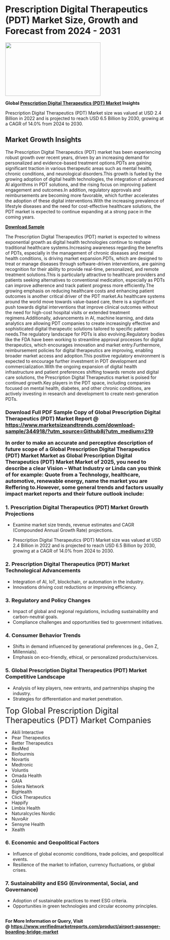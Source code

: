 <H1>Prescription Digital Therapeutics (PDT) Market Size, Growth and Forecast from 2024 - 2031</H1><img class="aligncenter size-medium wp-image-584254" src="https://thirdeyenews.in/wp-content/uploads/2024/09/Global-Market-Research-300x168.jpeg" alt="" width="300" height="168" /><p><strong>Global&nbsp;<a href="https://www.marketsizeandtrends.com/download-sample/344918/?utm_source=Github8j?utm_medium=219">Prescription Digital Therapeutics (PDT) Market</a> Insights</strong></p><p>Prescription Digital Therapeutics (PDT) Market size was valued at USD 2.4 Billion in 2022 and is projected to reach USD 6.5 Billion by 2030, growing at a CAGR of 14.0% from 2024 to 2030.</p><p><h2>Market Growth Insights</h2> <p>The Prescription Digital Therapeutics (PDT) market has been experiencing robust growth over recent years, driven by an increasing demand for personalized and evidence-based treatment options.PDTs are gaining significant traction in various therapeutic areas such as mental health, chronic conditions, and neurological disorders.This growth is fueled by the growing adoption of digital health technologies, the integration of advanced AI algorithms in PDT solutions, and the rising focus on improving patient engagement and outcomes.In addition, regulatory approvals and reimbursements are becoming more favorable, which further accelerates the adoption of these digital interventions.With the increasing prevalence of lifestyle diseases and the need for cost-effective healthcare solutions, the PDT market is expected to continue expanding at a strong pace in the coming years.</p> <p><strong><a href="#">Download Sample</a></strong></p> <p>The Prescription Digital Therapeutics (PDT) market is expected to witness exponential growth as digital health technologies continue to reshape traditional healthcare systems.Increasing awareness regarding the benefits of PDTs, especially in the management of chronic diseases and mental health conditions, is driving market expansion.PDTs, which are designed to treat or manage diseases through software-driven interventions, are gaining recognition for their ability to provide real-time, personalized, and remote treatment solutions.This is particularly attractive to healthcare providers and patients seeking alternatives to conventional medication, especially as PDTs can improve adherence and track patient progress more efficiently.The growing emphasis on reducing healthcare costs and enhancing patient outcomes is another critical driver of the PDT market.As healthcare systems around the world move towards value-based care, there is a significant push towards digital interventions that improve clinical outcomes without the need for high-cost hospital visits or extended treatment regimens.Additionally, advancements in AI, machine learning, and data analytics are allowing PDT companies to create increasingly effective and sophisticated digital therapeutic solutions tailored to specific patient needs.The regulatory landscape for PDTs is also evolving.Regulatory bodies like the FDA have been working to streamline approval processes for digital therapeutics, which encourages innovation and market entry.Furthermore, reimbursement policies for digital therapeutics are improving, enabling broader market access and adoption.This positive regulatory environment is expected to encourage further investment in PDT development and commercialization.With the ongoing expansion of digital health infrastructure and patient preferences shifting towards remote and digital care solutions, the Prescription Digital Therapeutics market is poised for continued growth.Key players in the PDT space, including companies focused on mental health, diabetes, and other chronic conditions, are actively investing in research and development to create next-generation PDTs.<h3></p><p><span class=""><strong>Download Full PDF Sample Copy of Global Prescription Digital Therapeutics (PDT) Market Report</strong> @ <a href="https://www.marketsizeandtrends.com/download-sample/344918/?utm_source=Github8j?utm_medium=219" target="_blank">https://www.marketsizeandtrends.com/download-sample/344918/?utm_source=Github8j?utm_medium=219</a></span></p><p>In order to make an accurate and perceptive description of future scope of a Global&nbsp;Prescription Digital Therapeutics (PDT) Market Market as Global&nbsp;Prescription Digital Therapeutics (PDT) Market Market of 2025, you need to describe a clear Vision &ndash; What Industry or Linda can you think of for example: Quote from a Technology, healthcare, automotive, renewable energy, name the market you are Reffering to.However, some general trends and factors usually impact market reports and their future outlook include:</p><h3>1.&nbsp;<strong>Prescription Digital Therapeutics (PDT) Market Growth Projections</strong></h3><ul><li>Examine market size trends, revenue estimates and CAGR (Compounded Annual Growth Rate) projections.</li><li><p>Prescription Digital Therapeutics (PDT) Market size was valued at USD 2.4 Billion in 2022 and is projected to reach USD 6.5 Billion by 2030, growing at a CAGR of 14.0% from 2024 to 2030.</p></li></ul><h3>2.&nbsp;<strong>Prescription Digital Therapeutics (PDT) Market Technological Advancements</strong></h3><ul><li>Integration of AI, IoT, blockchain, or automation in the industry.</li><li>Innovations driving cost reductions or improving efficiency.</li></ul><h3>3.&nbsp;<strong>Regulatory and Policy Changes</strong></h3><ul><li>Impact of global and regional regulations, including sustainability and carbon-neutral goals.</li><li>Compliance challenges and opportunities tied to government initiatives.</li></ul><h3>4.&nbsp;<strong>Consumer Behavior Trends</strong></h3><ul><li>Shifts in demand influenced by generational preferences (e.g., Gen Z, Millennials).</li><li>Emphasis on eco-friendly, ethical, or personalized products/services.</li></ul><h3>5.&nbsp;<strong>Global Prescription Digital Therapeutics (PDT) Market Competitive Landscape</strong></h3><ul><li>Analysis of key players, new entrants, and partnerships shaping the industry.</li><li>Strategies for differentiation and market penetration.</li></ul><p data-pm-slice="1 1 []"><span style="color: inherit; font-family: inherit; font-size: 25px;">Top Global Prescription Digital Therapeutics (PDT) Market Companies</span></p><div class="" data-test-id=""><p><li>Akili Interactive</li><li> Pear Therapeutics</li><li> Better Therapeutics</li><li> ResMed</li><li> Biofourmis</li><li> Novartis</li><li> Medtronic</li><li> Voluntis</li><li> Omada Health</li><li> GAIA</li><li> Solera Network</li><li> BigHealth</li><li> Click Therapeutics</li><li> Happify</li><li> Limbix Health</li><li> Naturalcycles Nordic</li><li> NuvoAir</li><li> Sensyne Health</li><li> Xealth</li></p></div><h3>6.&nbsp;<strong>Economic and Geopolitical Factors</strong></h3><ul><li>Influence of global economic conditions, trade policies, and geopolitical events.</li><li>Resilience of the market to inflation, currency fluctuations, or global crises.</li></ul><h3>7.&nbsp;<strong>Sustainability and ESG (Environmental, Social, and Governance)</strong></h3><ul><li>Adoption of sustainable practices to meet ESG criteria.</li><li>Opportunities in green technologies and circular economy principles.</li></ul><h2><strong style="font-size: 14px;">For More Information or Query, Visit @&nbsp;</strong><a style="background-color: #ffffff; font-size: 14px;" href="https://www.marketsizeandtrends.com/report/prescription-digital-therapeutics-pdt-market/" target="_blank">https://www.verifiedmarketreports.com/product/airport-passenger-boarding-bridge-market</a></h2>
